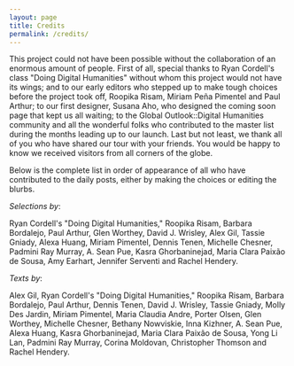 ```yaml
---
layout: page
title: Credits
permalink: /credits/
---
```


This project could not have been possible without the collaboration of an enormous amount of people. First of all, special thanks to Ryan Cordell's class "Doing Digital Humanities" without whom this project would not have its wings; and to our early editors who stepped up to make tough choices before the project took off, Roopika Risam, Miriam Peña Pimentel and Paul Arthur; to our first designer, Susana Aho, who designed the coming soon page that kept us all waiting; to the Global Outlook::Digital Humanities community and all the wonderful folks who contributed to the master list during the months leading up to our launch. Last but not least, we thank all of you who have shared our tour with your friends. You would be happy to know we received visitors from all corners of the globe. 

Below is the complete list in order of appearance of all who have contributed to the daily posts, either by making the choices or editing the blurbs.


*Selections by*:


Ryan Cordell's "Doing Digital Humanities,"
Roopika Risam,
Barbara Bordalejo,
Paul Arthur,
Glen Worthey,
David J. Wrisley,
Alex Gil,
Tassie Gniady,
Alexa Huang,
Miriam Pimentel,
Dennis Tenen,
Michelle Chesner,
Padmini Ray Murray,
A. Sean Pue,
Kasra Ghorbaninejad,
Maria Clara Paixão de Sousa,
Amy Earhart,
Jennifer Serventi and 
Rachel Hendery.

*Texts by*:


Alex Gil,
Ryan Cordell's "Doing Digital Humanities,"
Roopika Risam,
Barbara Bordalejo,
Paul Arthur,
Dennis Tenen,
David J. Wrisley,
Tassie Gniady,
Molly Des Jardin,
Miriam Pimentel,
Maria Claudia Andre,
Porter Olsen,
Glen Worthey,
Michelle Chesner,
Bethany Nowviskie,
Inna Kizhner,
A. Sean Pue,
Alexa Huang,
Kasra Ghorbaninejad,
Maria Clara Paixão de Sousa,
Yong Li Lan,
Padmini Ray Murray,
Corina Moldovan,
Christopher Thomson and
Rachel Hendery.

